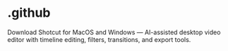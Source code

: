 # .github
Download Shotcut for MacOS and Windows — AI-assisted desktop video editor with timeline editing, filters, transitions, and export tools.
